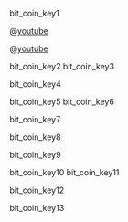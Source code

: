 bit_coin_key1


@[youtube](Um63OQz3bjo&t=1s)


@[youtube](Um63OQz3bjo&t=1s)




bit_coin_key2
bit_coin_key3



bit_coin_key4



bit_coin_key5
bit_coin_key6



bit_coin_key7



bit_coin_key8



bit_coin_key9




bit_coin_key10
bit_coin_key11


bit_coin_key12



bit_coin_key13
